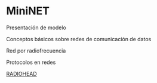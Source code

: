 # MiniNET

Presentación de modelo

Conceptos básicos sobre redes de comunicación de datos

Red por radiofrecuencia

Protocolos en redes

[RADIOHEAD](http://www.airspayce.com/mikem/arduino/RadioHead/index.html)
